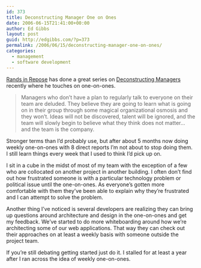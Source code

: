 ```yaml
---
id: 373
title: Deconstructing Manager One on Ones
date: 2006-06-15T21:41:00+00:00
author: Ed Gibbs
layout: post
guid: http://edgibbs.com/?p=373
permalink: /2006/06/15/deconstructing-manager-one-on-ones/
categories:
  - management
  - software development
---
```

[Rands in Repose](http://www.randsinrepose.com/) has done a great series on [Deconstructing Managers](http://www.randsinrepose.com/archives/2006/06/09/deconstructing_managers_day_4.html) recently where he touches on one-on-ones.

> Managers who don&#8217;t have a plan to regularly talk to everyone on their team are deluded. They believe they are going to learn what is going on in their group through some magical organizational osmosis and they won&#8217;t. Ideas will not be discovered, talent will be ignored, and the team will slowly begin to believe what they think does not matter&#8230; and the team is the company.

Stronger terms than I&#8217;d probably use, but after about 5 months now doing weekly one-on-ones with 8 direct reports I&#8217;m not about to stop doing them. I still learn things every week that I used to think I&#8217;d pick up on.

I sit in a cube in the midst of most of my team with the exception of a few who are collocated on another project in another building. I often don&#8217;t find out how frustrated someone is with a particular technology problem or political issue until the one-on-ones. As everyone&#8217;s gotten more comfortable with them they&#8217;ve been able to explain why they&#8217;re frustrated and I can attempt to solve the problem. 

Another thing I&#8217;ve noticed is several developers are realizing they can bring up questions around architecture and design in the one-on-ones and get my feedback. We&#8217;ve started to do more whiteboarding around how we&#8217;re architecting some of our web applications. That way they can check out their approaches on at least a weekly basis with someone outside the project team.

If you&#8217;re still debating getting started just do it. I stalled for at least a year after I ran across the idea of weekly one-on-ones.